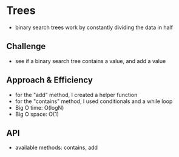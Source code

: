 # Trees
- binary search trees work by constantly dividing the data in half

## Challenge
- see if a binary search tree contains a value, and add a value


## Approach & Efficiency
- for the "add" method, I created a helper function
- for the "contains" method, I used conditionals and a while loop
- Big O time: O(logN)
- Big O space: O(1)

## API
- available methods: contains, add

